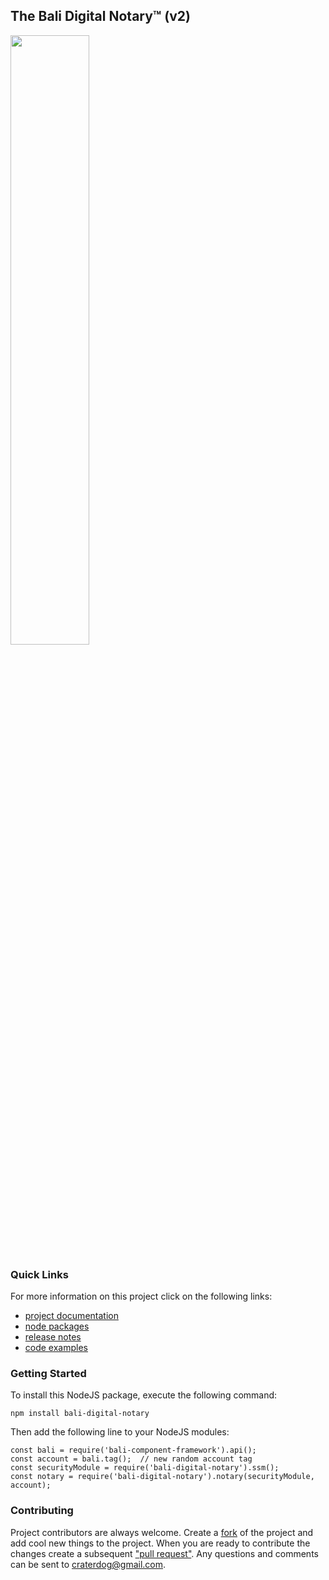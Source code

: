 ## The Bali Digital Notary™ (v2)
<img src="https://craterdog.com/images/CraterDogLogo.png" width="50%">

### Quick Links
For more information on this project click on the following links:
 * [project documentation](https://github.com/craterdog-bali/js-bali-digital-notary/wiki)
 * [node packages](https://www.npmjs.com/package/bali-digital-notary)
 * [release notes](https://github.com/craterdog-bali/js-bali-digital-notary/wiki/release-notes)
 * [code examples](https://github.com/craterdog-bali/js-bali-digital-notary/wiki/code-examples)

### Getting Started
To install this NodeJS package, execute the following command:
```
npm install bali-digital-notary
```
Then add the following line to your NodeJS modules:
```
const bali = require('bali-component-framework').api();
const account = bali.tag();  // new random account tag
const securityModule = require('bali-digital-notary').ssm();
const notary = require('bali-digital-notary').notary(securityModule, account);
```

### Contributing
Project contributors are always welcome. Create a
[fork](https://github.com/craterdog-bali/js-bali-digital-notary) of the project and add cool
new things to the project. When you are ready to contribute the changes create a subsequent
["pull request"](https://help.github.com/articles/about-pull-requests/). Any questions and
comments can be sent to [craterdog@gmail.com](mailto:craterdog@gmail.com).
